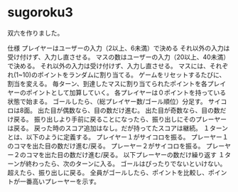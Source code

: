 # sugoroku3
双六を作りました。

仕様
プレイヤーはユーザーの入力（2以上、6未満）で決める
それ以外の入力は受け付けず、入力し直させる。
マスの数はユーザーの入力（20以上、40未満）で決める。
それ以外の入力は受け付けず、入力し直させる。
マスには、それぞれ(1~10)のポイントをランダムに割り当てる。
ゲームをリセットするたびに、割当を変える。
毎ターン、到達したマスに割り当てられたポイントを各プレイヤーのポイントとして加算していく。
各プレイヤーは０ポイントを持っている状態で始まる。
ゴールしたら、（総プレイヤー数/ゴール順位）分足す。
サイコロは8面。
出た目が偶数なら、目の数だけ進む。
出た目が奇数なら、目の数だけ戻る。
振り出しより手前に戻ることになったら、振り出しにそのプレーヤーは戻る。
戻った時のスコア追加はなし。だが持ってたスコアは継続。
１ターンとは、以下のように定義する。
プレイヤー１がサイコロを振る。
プレーヤー１のコマを出た目の数だけ進む/戻る。
プレーヤー２がサイコロを振る。
プレーヤー２のコマを出た目の数だけ進む/戻る。
以下プレーヤーの数だけ繰り返す
１ターンが終わったら、次のターンに入る。
ゴールはぴったりでないといけない。
超えたら、振り出しに戻る。
全員がゴールしたら、ポイントを比較し、ポイントが一番高いプレーヤーを示す。
